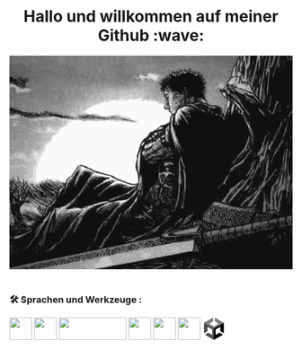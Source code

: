 <div align="center">
  <h1>Hallo und willkommen auf meiner Github :wave: </h1>
  <img src="https://github.com/KorsarOfficial/KorsarOfficial/blob/main/guts.gif"/>
  </br>
  <img src="https://komarev.com/ghpvc/?username=Flexlug&style=flat-square&color=blue" alt=""/>
</div>

### :hammer_and_wrench: Sprachen und Werkzeuge :

<div>
  <img src="https://user-images.githubusercontent.com/25181517/192106070-46255bcf-65e6-4c6b-a296-bf8d0d8fb2a7.png" width="40" height="40"/>
  <img src="https://user-images.githubusercontent.com/25181517/192106073-90fffafe-3562-4ff9-a37e-c77a2da0ff58.png" width="40" height="40"/>
  <img src="https://github.com/KorsarOfficial/KorsarOfficial/assets/110203126/d52cce5d-68ac-4c2d-97f1-bd87e450efcd" width="120" height="40"/>
  <img src="https://github.com/marwin1991/profile-technology-icons/assets/136815194/11e7dfe7-c1f6-483c-9d92-276f1fa9363b" width="40" height="40"/>
  <img src="https://github.com/marwin1991/profile-technology-icons/assets/136815194/1b2dea62-6521-42d7-8230-7e0c2b67e621" width="40" height="40"/>
  <img src="https://cdn.jsdelivr.net/gh/devicons/devicon/icons/visualstudio/visualstudio-plain.svg" width="40" height="40"/>
  <img src="https://github.com/devicons/devicon/blob/master/icons/unity/unity-original.svg" width="40" height="40"/>
  <link rel="stylesheet" href="https://cdn.jsdelivr.net/gh/devicons/devicon@v2.15.1/devicon.min.css">  
</div>
